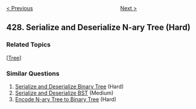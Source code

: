 <!--|This file generated by command(leetcode description); DO NOT EDIT.    |-->
<!--+----------------------------------------------------------------------+-->
<!--|@author    Openset <openset.wang@gmail.com>                           |-->
<!--|@link      https://github.com/openset                                 |-->
<!--|@home      https://github.com/openset/leetcode                        |-->
<!--+----------------------------------------------------------------------+-->

[< Previous](https://github.com/openset/leetcode/tree/master/problems/construct-quad-tree "Construct Quad Tree")
　　　　　　　　　　　　　　　　
[Next >](https://github.com/openset/leetcode/tree/master/problems/n-ary-tree-level-order-traversal "N-ary Tree Level Order Traversal")

## 428. Serialize and Deserialize N-ary Tree (Hard)



### Related Topics
  [[Tree](https://github.com/openset/leetcode/tree/master/tag/tree/README.md)]

### Similar Questions
  1. [Serialize and Deserialize Binary Tree](https://github.com/openset/leetcode/tree/master/problems/serialize-and-deserialize-binary-tree) (Hard)
  1. [Serialize and Deserialize BST](https://github.com/openset/leetcode/tree/master/problems/serialize-and-deserialize-bst) (Medium)
  1. [Encode N-ary Tree to Binary Tree](https://github.com/openset/leetcode/tree/master/problems/encode-n-ary-tree-to-binary-tree) (Hard)
